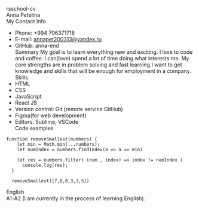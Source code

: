 rsschool-cv  
Anna Petelina  
My Contact Info  
- Phone: +994 706371716
- E-mail: annapet200313@yandex.ru
- GitHub: anna-end  
Summary
My goal is to learn everything new and exciting. I love to code and coffee. I can(love) spend a lot of time doing what interests me. My core strengths are in problem solving and fast learning.I want to get knowledge and skills that will be enough for employment in a company.  
Skills  
- HTML
- CSS
- JavaScript 
- React JS
- Version control: Git (remote service GitHub)
- Figma(for web development)
- Editors: Sublime, VSCode  
Code examples
```
function removeSmallest(numbers) {
    let min = Math.min(...numbers);
    let numIndex = numbers.findIndex(a => a == min)
   
    let res = numbers.filter( (num , index) => index != numIndex )
      console.log(res);
  }

  removeSmallest([7,8,8,3,3,5])
```
English  
A1-A2 (I am currently in the process of learning English).
